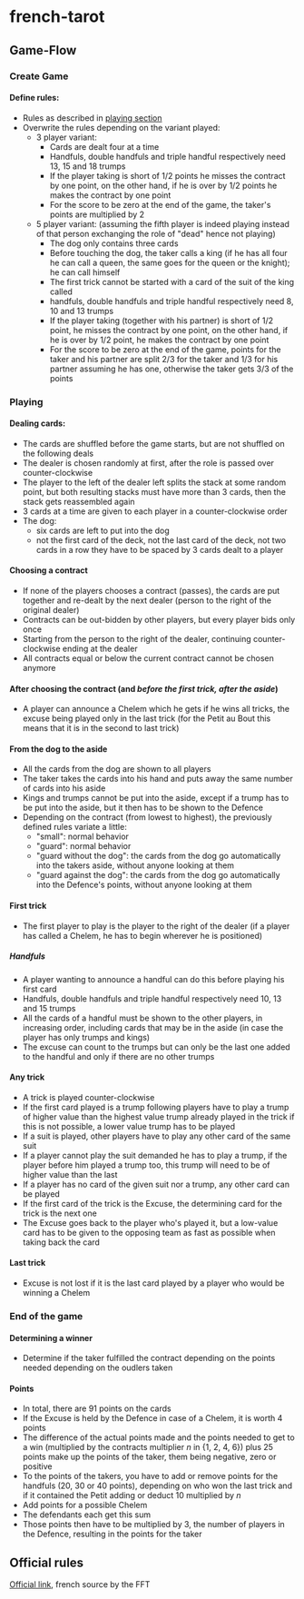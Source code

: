 # french-tarot

## Game-Flow

### Create Game

#### Define rules:
- Rules as described in [playing section](#Playing)
- Overwrite the rules depending on the variant played:
    - 3 player variant:
        - Cards are dealt four at a time
        - Handfuls, double handfuls and triple handful respectively need 13, 15 and 18 
          trumps
        - If the player taking is short of 1/2 points he misses the contract by one point,
          on the other hand, if he is over by 1/2 points he makes the contract by one 
          point
        - For the score to be zero at the end of the game, the taker's points are 
          multiplied by 2
    - 5 player variant: (assuming the fifth player is indeed playing instead of that
      person exchanging the role of "dead" hence not playing)
        - The dog only contains three cards
        - Before touching the dog, the taker calls a king (if he has all four he can call
          a queen, the same goes for the queen or the knight); he can call himself
        - The first trick cannot be started with a card of the suit of the king called
        - handfuls, double handfuls and triple handful respectively need 8, 10 and 13 
          trumps
        - If the player taking (together with his partner) is short of 1/2 point, he 
          misses the contract by one point, on the other hand, if he is over by 1/2 point, 
          he makes the contract by one point
        - For the score to be zero at the end of the game, points for the taker and his
          partner are split 2/3 for the taker and 1/3 for his partner assuming he has one,
          otherwise the taker gets 3/3 of the points

### Playing

#### Dealing cards:
- The cards are shuffled before the game starts, but are not shuffled on the following 
  deals
- The dealer is chosen randomly at first, after the role is passed over counter-clockwise
- The player to the left of the dealer left splits the stack at some random point, but
  both resulting stacks must have more than 3 cards, then the stack gets reassembled again
- 3 cards at a time are given to each player in a counter-clockwise order
- The dog:
    - six cards are left to put into the dog
    - not the first card of the deck, not the last card of the deck, not two cards in a 
      row they have to be spaced by 3 cards dealt to a player

#### Choosing a contract
- If none of the players chooses a contract (passes), the cards are put together and 
  re-dealt by the next dealer (person to the right of the original dealer)
- Contracts can be out-bidden by other players, but every player bids only once 
- Starting from the person to the right of the dealer, continuing counter-clockwise 
  ending at the dealer
- All contracts equal or below the current contract cannot be chosen anymore

#### After choosing the contract (and _before the first trick, after the aside_)
- A player can announce a Chelem which he gets if he wins all tricks, the excuse being 
  played only in the last trick (for the Petit au Bout this means that it is in the 
  second to last trick)

#### From the dog to the aside
- All the cards from the dog are shown to all players
- The taker takes the cards into his hand and puts away the same number of cards into his 
  aside
- Kings and trumps cannot be put into the aside, except if a trump has to be put into
  the aside, but it then has to be shown to the Defence
- Depending on the contract (from lowest to highest), the previously defined rules variate 
  a little:
    - "small": normal behavior
    - "guard": normal behavior
    - "guard without the dog": the cards from the dog go automatically into the takers 
  aside, without anyone looking at them
    - "guard against the dog": the cards from the dog go automatically into the Defence's 
  points, without anyone looking at them

#### First trick
- The first player to play is the player to the right of the dealer (if a player has
  called a Chelem, he has to begin wherever he is positioned)
##### Handfuls
- A player wanting to announce a handful can do this before playing his first card
- Handfuls, double handfuls and triple handful respectively need 10, 13 and 15 trumps
- All the cards of a handful must be shown to the other players, in increasing order, 
  including cards that may be in the aside (in case the player has only trumps and kings)
- The excuse can count to the trumps but can only be the last one added to the handful and
  only if there are no other trumps

#### Any trick
- A trick is played counter-clockwise
- If the first card played is a trump following players have to play a trump of higher 
  value than the highest value trump already played in the trick if this is not 
  possible, a lower value trump has to be played
- If a suit is played, other players have to play any other card of the same suit
- If a player cannot play the suit demanded he has to play a trump, if the player 
  before him played a trump too, this trump will need to be of higher value than the last
- If a player has no card of the given suit nor a trump, any other card can be played
- If the first card of the trick is the Excuse, the determining card for the trick is 
  the next one
- The Excuse goes back to the player who's played it, but a low-value card has to be 
  given to the opposing team as fast as possible when taking back the card

#### Last trick
- Excuse is not lost if it is the last card played by a player who would be winning a 
  Chelem

### End of the game

#### Determining a winner
- Determine if the taker fulfilled the contract depending on the points needed 
  depending on the oudlers taken

#### Points
- In total, there are 91 points on the cards
- If the Excuse is held by the Defence in case of a Chelem, it is worth 4 points
- The difference of the actual points made and the points needed to get to a win 
  (multiplied by the contracts multiplier _n_ in {1, 2, 4, 6}) plus 25 points make up 
  the points of the taker, them being negative, zero or positive
- To the points of the takers, you have to add or remove points for the handfuls (20, 30 
  or 40 points), depending on who won the last trick and if it contained the Petit adding 
  or deduct 10 multiplied by _n_
- Add points for a possible Chelem 
- The defendants each get this sum
- Those points then have to be multiplied by 3, the number of players in the Defence, 
  resulting in the points for the taker

## Official rules
[Official link](https://www.fftarot.fr/assets/documents/R-RO201206.pdf), french source
by the FFT
